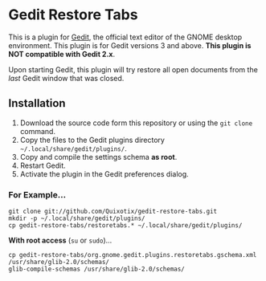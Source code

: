 Gedit Restore Tabs
==================

This is a plugin for [Gedit][2], the official text editor of the GNOME desktop
environment. This plugin is for Gedit versions 3 and above. **This plugin is NOT
compatible with Gedit 2.x**.

Upon starting Gedit, this plugin will try restore all open documents from the 
*last* Gedit window that was closed.


Installation
------------

1. Download the source code form this repository or using the `git clone` command.
2. Copy the files to the Gedit plugins directory `~/.local/share/gedit/plugins/`.
3. Copy and compile the settings schema **as root**.
4. Restart Gedit.
5. Activate the plugin in the Gedit preferences dialog.

### For Example...

    git clone git://github.com/Quixotix/gedit-restore-tabs.git
    mkdir -p ~/.local/share/gedit/plugins/
    cp gedit-restore-tabs/restoretabs.* ~/.local/share/gedit/plugins/
    
**With root access** (`su` or `sudo`)...
    
    cp gedit-restore-tabs/org.gnome.gedit.plugins.restoretabs.gschema.xml /usr/share/glib-2.0/schemas/
    glib-compile-schemas /usr/share/glib-2.0/schemas/


[2]: http://www.gedit.org



